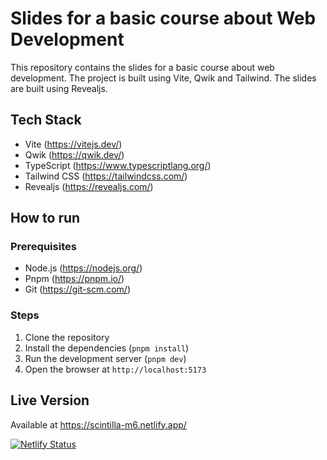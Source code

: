 # Slides for a basic course about Web Development

This repository contains the slides for a basic course about web development. The project is built using Vite, Qwik and Tailwind. The slides are built using Revealjs.

## Tech Stack

- Vite (https://vitejs.dev/)
- Qwik (https://qwik.dev/)
- TypeScript (https://www.typescriptlang.org/)
- Tailwind CSS (https://tailwindcss.com/)
- Revealjs (https://revealjs.com/)

## How to run

### Prerequisites

- Node.js (https://nodejs.org/)
- Pnpm (https://pnpm.io/)
- Git (https://git-scm.com/)

### Steps

1. Clone the repository
2. Install the dependencies (`pnpm install`)
3. Run the development server (`pnpm dev`)
4. Open the browser at `http://localhost:5173`

## Live Version

Available at https://scintilla-m6.netlify.app/

[![Netlify Status](https://api.netlify.com/api/v1/badges/cdb0a332-8f52-420d-8351-ad27e7c693b5/deploy-status)](https://app.netlify.com/sites/scintilla-m6/deploys)
